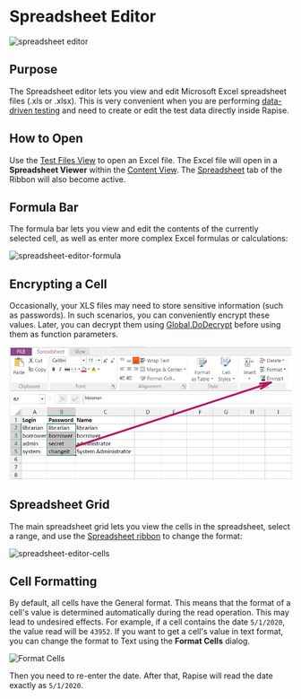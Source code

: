 # Spreadsheet Editor

![spreadsheet editor](./img/spreadsheet_editor1.png)

## Purpose

The Spreadsheet editor lets you view and edit Microsoft Excel spreadsheet files (.xls or .xlsx). This is very convenient when you are performing [data-driven testing](data_driven_testing.md) and need to create or edit the test data directly inside Rapise.

## How to Open

Use the [Test Files View](test_files_dialog.md) to open an Excel file. The Excel file will open in a **Spreadsheet Viewer** within the [Content View](content_view.md). The [Spreadsheet](toolbar_spreadsheet.md) tab of the Ribbon will also become active.

## Formula Bar

The formula bar lets you view and edit the contents of the currently selected cell, as well as enter more complex Excel formulas or calculations:

![spreadsheet-editor-formula](./img/spreadsheet_editor2.png)

## Encrypting a Cell

Occasionally, your XLS files may need to store sensitive information (such as passwords). In such scenarios, you can conveniently encrypt these values. Later, you can decrypt them using [Global.DoDecrypt](../Libraries/Global.md#dodecrypt) before using them as function parameters.

![Encrypt Image](./img/spreadsheet_editor_spreadsheet-editor-encrypt.png)

## Spreadsheet Grid

The main spreadsheet grid lets you view the cells in the spreadsheet, select a range, and use the [Spreadsheet ribbon](toolbar_spreadsheet.md) to change the format:

![spreadsheet-editor-cells](./img/spreadsheet_editor3.png)

## Cell Formatting

By default, all cells have the General format. This means that the format of a cell's value is determined automatically during the read operation. This may lead to undesired effects. For example, if a cell contains the date `5/1/2020`, the value read will be `43952`. If you want to get a cell's value in text format, you can change the format to Text using the **Format Cells** dialog.

<img alt="Format Cells" src="/Guide/img/format_cell.png" width="550"/>

Then you need to re-enter the date. After that, Rapise will read the date exactly as `5/1/2020`.
